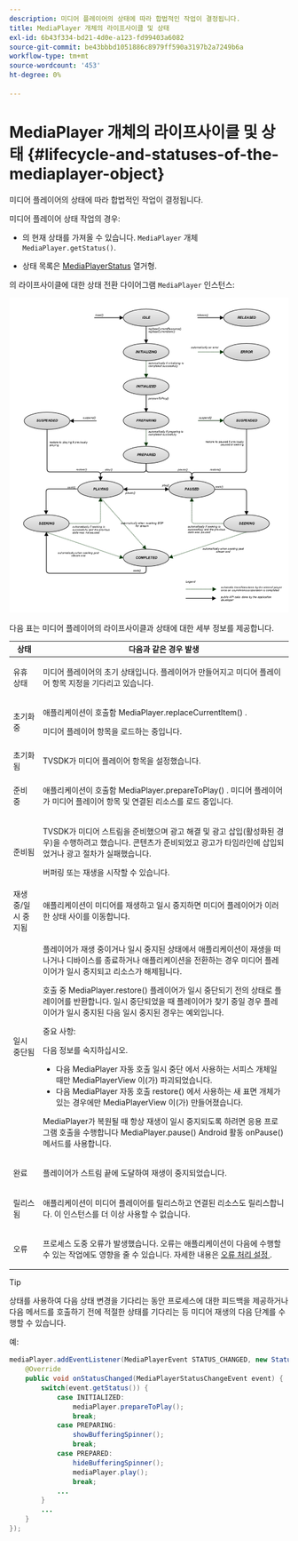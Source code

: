 ```yaml
---
description: 미디어 플레이어의 상태에 따라 합법적인 작업이 결정됩니다.
title: MediaPlayer 개체의 라이프사이클 및 상태
exl-id: 6b43f334-bd21-4d0e-a123-fd99403a6082
source-git-commit: be43bbbd1051886c8979ff590a3197b2a7249b6a
workflow-type: tm+mt
source-wordcount: '453'
ht-degree: 0%

---
```


# MediaPlayer 개체의 라이프사이클 및 상태 {#lifecycle-and-statuses-of-the-mediaplayer-object}

미디어 플레이어의 상태에 따라 합법적인 작업이 결정됩니다.

미디어 플레이어 상태 작업의 경우:

* 의 현재 상태를 가져올 수 있습니다. `MediaPlayer` 개체 `MediaPlayer.getStatus()`.

* 상태 목록은 [MediaPlayerStatus](https://help.adobe.com/en_US/primetime/api/psdk/javadoc_2.7/com/adobe/mediacore/MediaPlayerStatus.html) 열거형.

의 라이프사이클에 대한 상태 전환 다이어그램 `MediaPlayer` 인스턴스:
<!--<a id="fig_A6425F24C7734DC681D992859D2A6743"></a>-->

![](assets/media_player_statuses.png)

다음 표는 미디어 플레이어의 라이프사이클과 상태에 대한 세부 정보를 제공합니다.

<table id="table_82757A0043EB4AACA474E6B30326A6B7"> 
 <thead> 
  <tr> 
   <th colname="col1" class="entry"> 상태 </th> 
   <th colname="col2" class="entry"> 다음과 같은 경우 발생 </th> 
  </tr> 
 </thead>
 <tbody> 
  <tr> 
   <td colname="col1"> 유휴 상태 </td> 
   <td colname="col2"> <p>미디어 플레이어의 초기 상태입니다. 플레이어가 만들어지고 미디어 플레이어 항목 지정을 기다리고 있습니다. </p> </td> 
  </tr> 
  <tr> 
   <td colname="col1"> 초기화 중 </td> 
   <td colname="col2"> <p>애플리케이션이 호출함 <span class="codeph"> MediaPlayer.replaceCurrentItem() </span>. </p> <p>미디어 플레이어 항목을 로드하는 중입니다. </p> </td> 
  </tr> 
  <tr> 
   <td colname="col1"> 초기화됨 </td> 
   <td colname="col2"> <p>TVSDK가 미디어 플레이어 항목을 설정했습니다. </p> </td> 
  </tr> 
  <tr> 
   <td colname="col1"> 준비 중 </td> 
   <td colname="col2"> <p>애플리케이션이 호출함 <span class="codeph"> MediaPlayer.prepareToPlay() </span>. 미디어 플레이어가 미디어 플레이어 항목 및 연결된 리소스를 로드 중입니다. </p> </td> 
  </tr> 
  <tr> 
   <td colname="col1"> 준비됨 </td> 
   <td colname="col2"> <p>TVSDK가 미디어 스트림을 준비했으며 광고 해결 및 광고 삽입(활성화된 경우)을 수행하려고 했습니다. 콘텐츠가 준비되었고 광고가 타임라인에 삽입되었거나 광고 절차가 실패했습니다. </p> <p>버퍼링 또는 재생을 시작할 수 있습니다. </p> </td> 
  </tr> 
  <tr> 
   <td colname="col1"> 재생 중/일시 중지됨 </td> 
   <td colname="col2"> <p>애플리케이션이 미디어를 재생하고 일시 중지하면 미디어 플레이어가 이러한 상태 사이를 이동합니다. </p> </td> 
  </tr> 
  <tr> 
   <td colname="col1"> 일시 중단됨 </td> 
   <td colname="col2"> <p>플레이어가 재생 중이거나 일시 중지된 상태에서 애플리케이션이 재생을 떠나거나 디바이스를 종료하거나 애플리케이션을 전환하는 경우 미디어 플레이어가 일시 중지되고 리소스가 해제됩니다. </p> <p>호출 중 <span class="codeph"> MediaPlayer.restore() </span> 플레이어가 일시 중단되기 전의 상태로 플레이어를 반환합니다. 일시 중단되었을 때 플레이어가 찾기 중일 경우 플레이어가 일시 중지된 다음 일시 중지된 경우는 예외입니다. </p> <p>중요 사항:  <p>다음 정보를 숙지하십시오. 
      <ul id="ul_1B21668994D1474AAA0BE839E0D69B00"> 
       <li id="li_08459A3AB03C45588D73FA162C27A56C">다음 <span class="codeph"> MediaPlayer </span> 자동 호출 <span class="codeph"> 일시 중단 </span> 에서 사용하는 서피스 개체일 때만 <span class="codeph"> MediaPlayerView </span> 이(가) 파괴되었습니다. </li> 
       <li id="li_B9926AA2E7B9441490F37D24AE2678A1">다음 <span class="codeph"> MediaPlayer </span> 자동 호출 <span class="codeph"> restore() </span> 에서 사용하는 새 표면 개체가 있는 경우에만 <span class="codeph"> MediaPlayerView </span> 이(가) 만들어졌습니다. </li> 
      </ul> </p> </p> <p>MediaPlayer가 복원될 때 항상 재생이 일시 중지되도록 하려면 응용 프로그램 호출을 수행합니다 <span class="codeph"> MediaPlayer.pause() </span> Android 활동 <span class="codeph"> onPause() </span> 메서드를 사용합니다. </p> </td> 
  </tr> 
  <tr> 
   <td colname="col1"> 완료 </td> 
   <td colname="col2"> <p>플레이어가 스트림 끝에 도달하여 재생이 중지되었습니다. </p> </td> 
  </tr> 
  <tr> 
   <td colname="col1"> 릴리스됨 </td> 
   <td colname="col2"> <p>애플리케이션이 미디어 플레이어를 릴리스하고 연결된 리소스도 릴리스합니다. 이 인스턴스를 더 이상 사용할 수 없습니다. </p> </td> 
  </tr> 
  <tr> 
   <td colname="col1"> 오류 </td> 
   <td colname="col2"> <p>프로세스 도중 오류가 발생했습니다. 오류는 애플리케이션이 다음에 수행할 수 있는 작업에도 영향을 줄 수 있습니다. 자세한 내용은 <a href="../../../tvsdk-2.7-for-android/content-playback-options/t-psdk-android-2.7-error-handling-set-up.md#set-up-error-handling" format="dita" scope="local"> 오류 처리 설정 </a>. </p> </td> 
  </tr> 
 </tbody> 
</table>

>[!TIP]
>
>상태를 사용하여 다음 상태 변경을 기다리는 동안 프로세스에 대한 피드백을 제공하거나 다음 메서드를 호출하기 전에 적절한 상태를 기다리는 등 미디어 재생의 다음 단계를 수행할 수 있습니다.

예:

```java
mediaPlayer.addEventListener(MediaPlayerEvent STATUS_CHANGED, new StatusChangeEventListener() { 
    @Override  
    public void onStatusChanged(MediaPlayerStatusChangeEvent event) { 
        switch(event.getStatus()) { 
            case INITIALIZED: 
                mediaPlayer.prepareToPlay(); 
                break; 
            case PREPARING: 
                showBufferingSpinner(); 
                break; 
            case PREPARED: 
                hideBufferingSpinner(); 
                mediaPlayer.play(); 
                break; 
            ...                
        } 
        ... 
    } 
}); 
```
